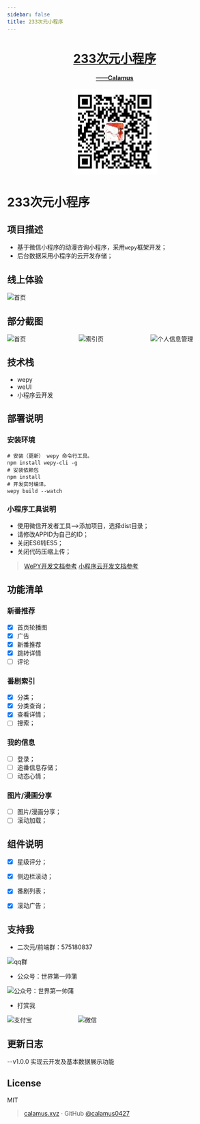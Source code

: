 ```yaml
---
sidebar: false
title: 233次元小程序
---
```




<h1 align="center">
<a href="http://calamus.wiki/vue-docute/233point/introduce/#/">233次元小程序</a>
</h1>


<p align="center">
  <a href="https://www.calamus.xyz">
    <b>——Calamus</b>
  </a>
  <br><br>
  <a href="https://www.calamus.xyz">
    <img src="./img/2.jpg" width=200>
  </a>
</p>

# 233次元小程序

## 项目描述
- 基于微信小程序的动漫咨询小程序，采用`wepy`框架开发；
- 后台数据采用小程序的云开发存储；

## 线上体验
<img src="https://233.calamus.xyz/233%E6%AC%A1%E5%85%83%E5%B0%8F%E7%A8%8B%E5%BA%8F.jpg" alt="首页" style="width:300px"   />



## 部分截图
<div style="display:flex">
    <img src="https://233.calamus.xyz/image/233/233show1.jpeg" alt="首页" style="width:250px;height:100%;margin-right:1rem;"  />
    <img src="https://233.calamus.xyz/image/233/233show2.jpeg" alt="索引页" style="width:250px;height:100%;margin-right:1rem;" />
    <img src="https://233.calamus.xyz/image/233/233show3.jpeg" alt="个人信息管理" style="width:250px;height:100%;margin-right:1rem;" />
</div>


## 技术栈
- wepy
- weUI
- 小程序云开发

## 部署说明

### 安装环境
```
# 安装（更新） wepy 命令行工具。
npm install wepy-cli -g
# 安装依赖包
npm install
# 开发实时编译。
wepy build --watch
```

### 小程序工具说明
- 使用微信开发者工具-->添加项目，选择dist目录；
- 请修改APPID为自己的ID；
- 关闭ES6转ES5；
- 关闭代码压缩上传；

> [WePY开发文档参考](https://tencent.github.io/wepy/)
> [小程序云开发文档参考](https://tencent.github.io/wepy/)

## 功能清单

### 新番推荐
- [x] 首页轮播图
- [x] 广告
- [x] 新番推荐
- [x] 跳转详情
- [ ] 评论

### 番剧索引
- [x] 分类；
- [x] 分类查询；
- [x] 查看详情；
- [ ] 搜索；

### 我的信息
- [ ] 登录；
- [ ] 追番信息存储；
- [ ] 动态心情；

### 图片/漫画分享
- [ ] 图片/漫画分享；
- [ ] 滚动加载；

## 组件说明
- [x] 星级评分；
- [x] 侧边栏滚动；
- [x] 番剧列表；
- [x] 滚动广告；



## 支持我
- 二次元/前端群：575180837

 <img src="https://cdn.calamus.xyz/qq%E7%BE%A4.png" alt="qq群" width="150"  />

- 公众号：世界第一帅蒲

<img src="https://cdn.calamus.xyz/wechat.jpg" alt="公众号：世界第一帅蒲" width="150"  />

- 打赏我

<div style="display:flex">
    <img src="https://cdn.calamus.xyz/mayun.bmp" alt="支付宝"  style="width:150px;height:100%;margin-right:1rem;"  />
    <img src="https://cdn.calamus.xyz/mahuateng.bmp" alt="微信" 
    style="width:150px;height:100%;margin-right:1rem;"  />
</div>

## 更新日志
--v1.0.0
    实现云开发及基本数据展示功能

## License
MIT


> [calamus.xyz](https://calamus.xyz) · GitHub [@calamus0427](https://github.com/calamus0427) 